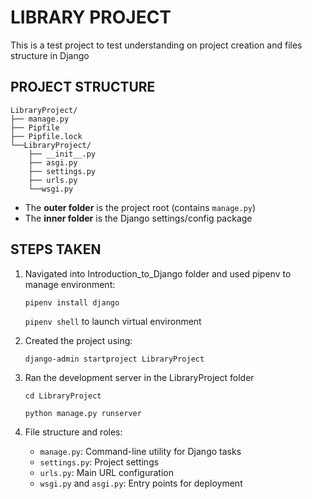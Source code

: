 # LIBRARY PROJECT

This is a test project to test understanding on project creation and files structure in Django

## PROJECT STRUCTURE
```
LibraryProject/
├── manage.py 
├── Pipfile 
├── Pipfile.lock 
└──LibraryProject/ 
    ├── __init__.py 
    ├── asgi.py 
    ├── settings.py 
    ├── urls.py 
    └──wsgi.py
```

- The **outer folder** is the project root (contains `manage.py`)
- The **inner folder** is the Django settings/config package

## STEPS TAKEN
1. Navigated into Introduction_to_Django folder and used pipenv to manage environment:

    ```pipenv install django```

    `pipenv shell` to launch virtual environment

2. Created the project using:

    `django-admin startproject LibraryProject`

3. Ran the development server in the LibraryProject folder

    `cd LibraryProject`

    `python manage.py runserver`

4. File structure and roles:
    - `manage.py`: Command-line utility for Django tasks
    - `settings.py`: Project settings
    - `urls.py`: Main URL configuration
    - `wsgi.py` and `asgi.py`: Entry points for deployment


